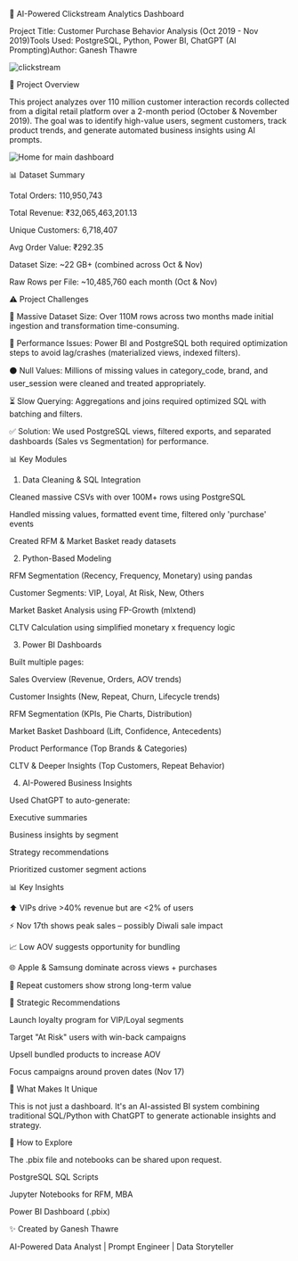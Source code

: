🚀 AI-Powered Clickstream Analytics Dashboard

Project Title: Customer Purchase Behavior Analysis (Oct 2019 - Nov 2019)Tools Used: PostgreSQL, Python, Power BI, ChatGPT (AI Prompting)Author: Ganesh Thawre

![clickstream](https://github.com/user-attachments/assets/51008fd3-81c1-4171-8bf8-7f474d7bc575)

📅 Project Overview

This project analyzes over 110 million customer interaction records collected from a digital retail platform over a 2-month period (October & November 2019). 
The goal was to identify high-value users, segment customers, track product trends, and generate automated business insights using AI prompts.

![Home for main dashboard](https://github.com/user-attachments/assets/fa111725-22de-4368-ba24-2ecde07aab12)

📊 Dataset Summary

Total Orders: 110,950,743

Total Revenue: ₹32,065,463,201.13

Unique Customers: 6,718,407

Avg Order Value: ₹292.35

Dataset Size: ~22 GB+ (combined across Oct & Nov)

Raw Rows per File: ~10,485,760 each month (Oct & Nov)

⚠️ Project Challenges

🔧 Massive Dataset Size: Over 110M rows across two months made initial ingestion and transformation time-consuming.

🔄 Performance Issues: Power BI and PostgreSQL both required optimization steps to avoid lag/crashes (materialized views, indexed filters).

⚫️ Null Values: Millions of missing values in category_code, brand, and user_session were cleaned and treated appropriately.

⏳ Slow Querying: Aggregations and joins required optimized SQL with batching and filters.

✅ Solution: We used PostgreSQL views, filtered exports, and separated dashboards (Sales vs Segmentation) for performance.

📊 Key Modules

1. Data Cleaning & SQL Integration

Cleaned massive CSVs with over 100M+ rows using PostgreSQL

Handled missing values, formatted event time, filtered only 'purchase' events

Created RFM & Market Basket ready datasets

2. Python-Based Modeling

RFM Segmentation (Recency, Frequency, Monetary) using pandas

Customer Segments: VIP, Loyal, At Risk, New, Others

Market Basket Analysis using FP-Growth (mlxtend)

CLTV Calculation using simplified monetary x frequency logic

3. Power BI Dashboards

Built multiple pages:

Sales Overview (Revenue, Orders, AOV trends)

Customer Insights (New, Repeat, Churn, Lifecycle trends)

RFM Segmentation (KPIs, Pie Charts, Distribution)

Market Basket Dashboard (Lift, Confidence, Antecedents)

Product Performance (Top Brands & Categories)

CLTV & Deeper Insights (Top Customers, Repeat Behavior)

4. AI-Powered Business Insights

Used ChatGPT to auto-generate:

Executive summaries

Business insights by segment

Strategy recommendations

Prioritized customer segment actions

📊 Key Insights

⬆️ VIPs drive >40% revenue but are <2% of users

⚡️ Nov 17th shows peak sales – possibly Diwali sale impact

📈 Low AOV suggests opportunity for bundling

🌐 Apple & Samsung dominate across views + purchases

🌟 Repeat customers show strong long-term value

📢 Strategic Recommendations

Launch loyalty program for VIP/Loyal segments

Target "At Risk" users with win-back campaigns

Upsell bundled products to increase AOV

Focus campaigns around proven dates (Nov 17)

🌟 What Makes It Unique

This is not just a dashboard. It's an AI-assisted BI system combining traditional SQL/Python with ChatGPT to generate actionable insights and strategy.

🔗 How to Explore

The .pbix file and notebooks can be shared upon request.

PostgreSQL SQL Scripts

Jupyter Notebooks for RFM, MBA

Power BI Dashboard (.pbix)

✨ Created by Ganesh Thawre

AI-Powered Data Analyst | Prompt Engineer | Data Storyteller

